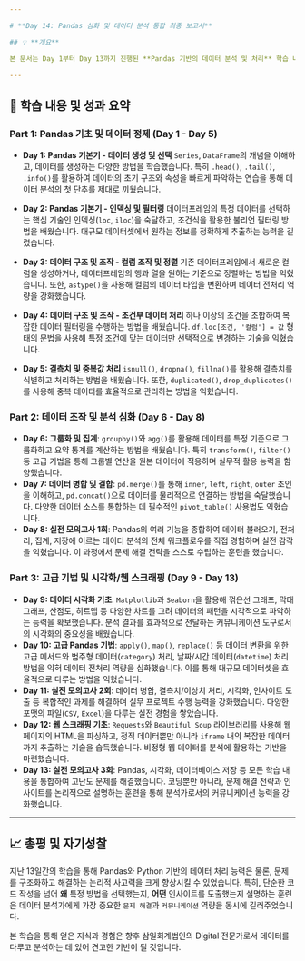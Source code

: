 ```yaml
---

# **Day 14: Pandas 심화 및 데이터 분석 통합 최종 보고서**

## 💡 **개요**

본 문서는 Day 1부터 Day 13까지 진행된 **Pandas 기반의 데이터 분석 및 처리** 학습 내용을 종합한 최종 보고서입니다. 데이터 분석의 A부터 Z까지, 즉 데이터 불러오기, 전처리, 조작, 시각화, 웹 스크래핑, 그리고 실제 비즈니스 문제 해결까지의 모든 과정을 총망라합니다. 이를 통해 삼일회계법인 Digital 전형 지원을 위한 GitHub 포트폴리오의 학습 증빙 자료로 활용하고자 합니다.

---
```


## 🚀 **학습 내용 및 성과 요약**

### **Part 1: Pandas 기초 및 데이터 정제 (Day 1 - Day 5)**

* **Day 1: Pandas 기본기 - 데이터 생성 및 선택**
    `Series`, `DataFrame`의 개념을 이해하고, 데이터를 생성하는 다양한 방법을 학습했습니다. 특히 `.head()`, `.tail()`, `.info()`를 활용하여 데이터의 초기 구조와 속성을 빠르게 파악하는 연습을 통해 데이터 분석의 첫 단추를 제대로 끼웠습니다.

* **Day 2: Pandas 기본기 - 인덱싱 및 필터링**
    데이터프레임의 특정 데이터를 선택하는 핵심 기술인 인덱싱(`loc`, `iloc`)을 숙달하고, 조건식을 활용한 불리언 필터링 방법을 배웠습니다. 대규모 데이터셋에서 원하는 정보를 정확하게 추출하는 능력을 길렀습니다.

* **Day 3: 데이터 구조 및 조작 - 컬럼 조작 및 정렬**
    기존 데이터프레임에서 새로운 컬럼을 생성하거나, 데이터프레임의 행과 열을 원하는 기준으로 정렬하는 방법을 익혔습니다. 또한, `astype()`을 사용해 컬럼의 데이터 타입을 변환하며 데이터 전처리 역량을 강화했습니다.

* **Day 4: 데이터 구조 및 조작 - 조건부 데이터 처리**
    하나 이상의 조건을 조합하여 복잡한 데이터 필터링을 수행하는 방법을 배웠습니다. `df.loc[조건, '컬럼'] = 값` 형태의 문법을 사용해 특정 조건에 맞는 데이터만 선택적으로 변경하는 기술을 익혔습니다.

* **Day 5: 결측치 및 중복값 처리**
    `isnull()`, `dropna()`, `fillna()`를 활용해 결측치를 식별하고 처리하는 방법을 배웠습니다. 또한, `duplicated()`, `drop_duplicates()`를 사용해 중복 데이터를 효율적으로 관리하는 방법을 익혔습니다.

### **Part 2: 데이터 조작 및 분석 심화 (Day 6 - Day 8)**

* **Day 6: 그룹화 및 집계**: `groupby()`와 `agg()`를 활용해 데이터를 특정 기준으로 그룹화하고 요약 통계를 계산하는 방법을 배웠습니다. 특히 `transform()`, `filter()` 등 고급 기법을 통해 그룹별 연산을 원본 데이터에 적용하며 실무적 활용 능력을 함양했습니다.
* **Day 7: 데이터 병합 및 결합**: `pd.merge()`를 통해 `inner`, `left`, `right`, `outer` 조인을 이해하고, `pd.concat()`으로 데이터를 물리적으로 연결하는 방법을 숙달했습니다. 다양한 데이터 소스를 통합하는 데 필수적인 `pivot_table()` 사용법도 익혔습니다.
* **Day 8: 실전 모의고사 1회**: Pandas의 여러 기능을 종합하여 데이터 불러오기, 전처리, 집계, 저장에 이르는 데이터 분석의 전체 워크플로우를 직접 경험하며 실전 감각을 익혔습니다. 이 과정에서 문제 해결 전략을 스스로 수립하는 훈련을 했습니다.

### **Part 3: 고급 기법 및 시각화/웹 스크래핑 (Day 9 - Day 13)**

* **Day 9: 데이터 시각화 기초**: `Matplotlib`과 `Seaborn`을 활용해 꺾은선 그래프, 막대 그래프, 산점도, 히트맵 등 다양한 차트를 그려 데이터의 패턴을 시각적으로 파악하는 능력을 확보했습니다. 분석 결과를 효과적으로 전달하는 커뮤니케이션 도구로서의 시각화의 중요성을 배웠습니다.
* **Day 10: 고급 Pandas 기법**: `apply()`, `map()`, `replace()` 등 데이터 변환을 위한 고급 메서드와 범주형 데이터(`category`) 처리, 날짜/시간 데이터(`datetime`) 처리 방법을 익혀 데이터 전처리 역량을 심화했습니다. 이를 통해 대규모 데이터셋을 효율적으로 다루는 방법을 익혔습니다.
* **Day 11: 실전 모의고사 2회**: 데이터 병합, 결측치/이상치 처리, 시각화, 인사이트 도출 등 복합적인 과제를 해결하며 실무 프로젝트 수행 능력을 강화했습니다. 다양한 포맷의 파일(`CSV`, `Excel`)을 다루는 실전 경험을 쌓았습니다.
* **Day 12: 웹 스크래핑 기초**: `Requests`와 `Beautiful Soup` 라이브러리를 사용해 웹페이지의 HTML을 파싱하고, 정적 데이터뿐만 아니라 `iframe` 내의 복잡한 데이터까지 추출하는 기술을 습득했습니다. 비정형 웹 데이터를 분석에 활용하는 기반을 마련했습니다.
* **Day 13: 실전 모의고사 3회**: Pandas, 시각화, 데이터베이스 저장 등 모든 학습 내용을 통합하여 고난도 문제를 해결했습니다. 코딩뿐만 아니라, 문제 해결 전략과 인사이트를 논리적으로 설명하는 훈련을 통해 분석가로서의 커뮤니케이션 능력을 강화했습니다.

---

## 📈 **총평 및 자기성찰**

지난 13일간의 학습을 통해 Pandas와 Python 기반의 데이터 처리 능력은 물론, 문제를 구조화하고 해결하는 논리적 사고력을 크게 향상시킬 수 있었습니다. 특히, 단순한 코드 작성을 넘어 **왜** 특정 방법을 선택했는지, **어떤** 인사이트를 도출했는지 설명하는 훈련은 데이터 분석가에게 가장 중요한 `문제 해결`과 `커뮤니케이션` 역량을 동시에 길러주었습니다.

본 학습을 통해 얻은 지식과 경험은 향후 삼일회계법인의 Digital 전문가로서 데이터를 다루고 분석하는 데 있어 견고한 기반이 될 것입니다.
